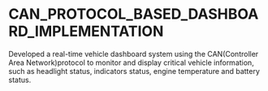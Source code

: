# CAN_PROTOCOL_BASED_DASHBOARD_IMPLEMENTATION
Developed a real-time vehicle dashboard system using the CAN(Controller Area  Network)protocol to monitor and display critical vehicle information, such as headlight  status, indicators status, engine temperature and battery status.
